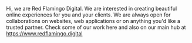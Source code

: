 Hi, we are Red Flamingo Digital.
We are interested in creating beautiful online experiences for you and your clients.
We are always open for collaborations on websites, web applications or on anything you'd like a trusted partner.
Check some of our work here and also on our main hub at https://www.redflamingo.digital
